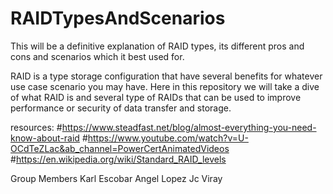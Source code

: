# RAIDTypesAndScenarios

This will be a definitive explanation of RAID types, its different pros and cons and scenarios which it best used for.

RAID is a type storage configuration that have several benefits for whatever use case scenario you may have. Here in this repository we will take a dive of what
RAID is and several type of RAIDs that can be used to improve performance or security of data transfer and storage.



resources:
#https://www.steadfast.net/blog/almost-everything-you-need-know-about-raid
#https://www.youtube.com/watch?v=U-OCdTeZLac&ab_channel=PowerCertAnimatedVideos
#https://en.wikipedia.org/wiki/Standard_RAID_levels

Group Members
Karl Escobar
Angel Lopez
Jc Viray
